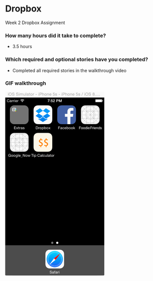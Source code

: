 # Dropbox
Week 2 Dropbox Assignment


### How many hours did it take to complete?
- 3.5 hours 

### Which required and optional stories have you completed?
- Completed all required stories in the walkthrough video


### GIF walkthrough
![Video Walkthrough](Dropbox.gif)
